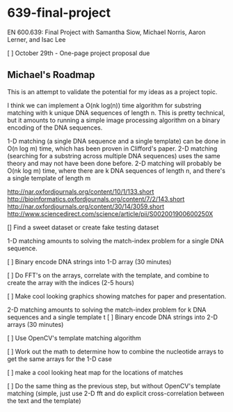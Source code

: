 # 639-final-project
EN 600.639: Final Project with Samantha Siow, Michael Norris, Aaron Lerner, and Isac Lee

[ ] October 29th - One-page project proposal due


## Michael's Roadmap
This is an attempt to validate the potential for my ideas as a project topic.

I think we can implement a O(nk log(n)) time algorithm for substring matching
with k unique DNA sequences of length n.  This is pretty technical, but it
amounts to running a simple image processing algorithm on a binary encoding of
the DNA sequences.

1-D matching (a single DNA sequence and a single template) can be done in 
O(n log m) time, which has been proven in Clifford's paper.  2-D matching 
(searching for a substring across multiple DNA sequences) uses the same theory 
and may not have been done before.  2-D matching will probably be O(nk log m)
time, where there are k DNA sequences of length n, and there's a single template
of length m

http://nar.oxfordjournals.org/content/10/1/133.short
http://bioinformatics.oxfordjournals.org/content/7/2/143.short
http://nar.oxfordjournals.org/content/30/14/3059.short
http://www.sciencedirect.com/science/article/pii/S002001900600250X

[Best description of the 1D algorithm]: http://stringpedia.bsmithers.co.uk/index.php?title=FFT_Algorithm_For_Solving_Exact_Pattern_Matching_With_Don%27t_Cares

[] Find a sweet dataset or create fake testing dataset

1-D matching amounts to solving the match-index problem for a single DNA
sequence.

[ ] Binary encode DNA strings into 1-D array (30 minutes)

[ ] Do FFT's on the arrays, correlate with the template, and combine to create
the array with the indices (2-5 hours)

[ ] Make cool looking graphics showing matches for paper and presentation.

2-D matching amounts to solving the match-index problem for k DNA sequences and
a single template t
[ ] Binary encode DNA strings into 2-D arrays (30 minutes)

[ ] Use OpenCV's template matching algorithm

 [ ] Work out the math to determine how to combine the nucleotide arrays to get
     the same arrays for the 1-D case

[ ] make a cool looking heat map for the locations of matches

[ ] Do the same thing as the previous step, but without OpenCV's template
    matching (simple, just use 2-D fft and do explicit cross-correlation between
    the text and the template)
